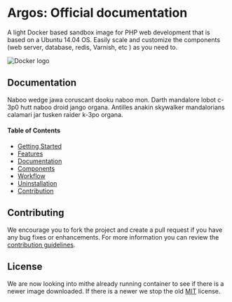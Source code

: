 Argos: Official documentation
=================

A light Docker based sandbox image for PHP web development that is based on a Ubuntu 14.04 OS. Easily scale and customize the components (web server, database, redis, Varnish, etc ) as you need to.

![Docker logo](http://upload.wikimedia.org/wikipedia/commons/7/79/Docker_(container_engine)_logo.png "Docker logo")

## Documentation

Naboo wedge jawa coruscant dooku naboo mon. Darth mandalore lobot c-3p0 hutt naboo droid jango organa. Antilles anakin skywalker mandalorians calamari jar tusken raider k-3po organa.

#### Table of Contents
* [Getting Started](#)
* [Features](#)
* [Documentation](#)
* [Components](#)
* [Workflow](#)
* [Uninstallation](#)
* [Contribution](#)

## Contributing
We encourage you to fork the project and create a pull request if you have any bug fixes or enhancements. For more information you can review the [contribution guidelines](#).

## License
We are now looking into mithe already running container to see if there is a newer image downloaded. If there is a newer we stop the old  [MIT](#) license.

